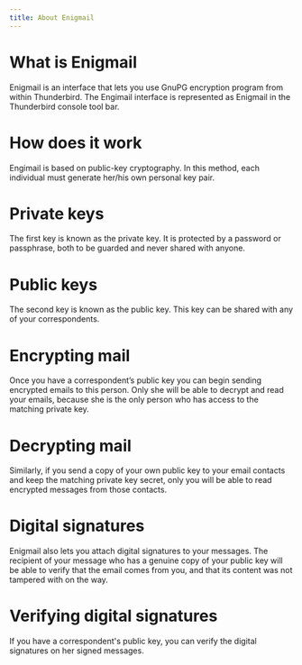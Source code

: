 ```yaml
---
title: About Enigmail
---
```

# What is Enigmail
Enigmail is an interface that lets you use GnuPG encryption program from within Thunderbird. The Engimail interface is represented as Enigmail in the Thunderbird console tool bar.
<br>
# How does it work
Engimail is based on public-key cryptography. In this method, each individual must generate her/his own personal key pair.
<br>
# Private keys
The first key is known as the private key. It is protected by a password or passphrase, both to be guarded and never shared with anyone.
<br>
# Public keys
The second key is known as the public key. This key can be shared with any of your correspondents.
<br>
# Encrypting mail
Once you have a correspondent’s public key you can begin sending encrypted emails to this person. Only she will be able to decrypt and read your emails, because she is the only person who has access to the matching private key.
<br>
# Decrypting mail
Similarly, if you send a copy of your own public key to your email contacts and keep the matching private key secret, only you will be able to read encrypted messages from those contacts.
<br>
# Digital signatures
Enigmail also lets you attach digital signatures to your messages. The recipient of your message who has a genuine copy of your public key will be able to verify that the email comes from you, and that its content was not tampered with on the way.
<br>
# Verifying digital signatures
If you have a correspondent's public key, you can verify the digital signatures on her signed messages.
